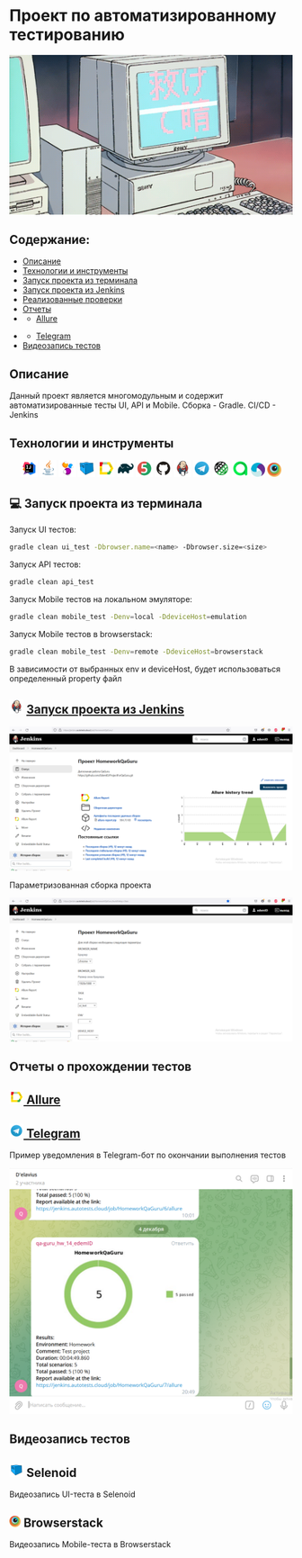 # Проект по автоматизированному тестированию
<p align="center">
<img title="GitHub Test Page" src="images/logo/auto.gif">
</p>

## Содержание:
- <a href="#description">Описание</a>
- <a href="#технологии-и-инструменты">Технологии и инструменты</a>
- <a href="#gradle-launch">Запуск проекта из терминала</a>
- <a href="#jenkins-launch">Запуск проекта из Jenkins</a>
- <a href="#notebook_with_decorative_cover-реализованные-проверки">Реализованные проверки</a>
- [Отчеты](#-отчеты)
- - [Allure](#-allure)

[//]: # (- - [Allure TestOps]&#40;#-allure-testops&#41;)
- - [Telegram](#-telegram)
- <a href="#видеозапись-тестов">Видеозапись тестов</a>

## <a name="description">Описание</a>
Данный проект является многомодульным и содержит автоматизированные тесты UI, API и Mobile. Сборка -  Gradle. CI/CD - Jenkins

## Технологии и инструменты
<p align="center">
<img width="6%" title="IntelliJ IDEA" src="images/logo/Intelij_IDEA.svg">
<img width="6%" title="Java" src="images/logo/Java.svg">
<img width="6%" title="Selenide" src="images/logo/Selenide.svg">
<img width="6%" title="Selenoid" src="images/logo/Selenoid.svg">
<img width="6%" title="Allure Report" src="images/logo/Allure_Report.svg">
<img width="6%" title="Gradle" src="images/logo/Gradle.svg">
<img width="6%" title="JUnit5" src="images/logo/JUnit5.svg">
<img width="6%" title="GitHub" src="images/logo/GitHub.svg">
<img width="6%" title="Jenkins" src="images/logo/Jenkins.svg">
<img width="6%" title="Telegram" src="images/logo/Telegram.svg">
<img width="6%" title="RestAssured" src="images/logo/Rest-Assured.png">
<a href="https://qameta.io/"><img alt="Allure TestOps" src="images/logo/Allure_EE.svg" width="6%"/></a>
<a href="https://appium.io/"><img alt="Appium" src="images/logo/Appium.svg" width="5%"/></a>
<a href="https://www.browserstack.com/"><img alt="Browserstack" src="images/logo/Browserstack.svg" width="5%"/></a>
</p>

<a id="gradle-launch"></a>
## :computer: Запуск проекта из терминала

Запуск UI тестов:
```bash
gradle clean ui_test -Dbrowser.name=<name> -Dbrowser.size=<size>
```
Запуск API тестов:
```bash
gradle clean api_test
```
Запуск Mobile тестов на локальном эмуляторе:
```bash
gradle clean mobile_test -Denv=local -DdeviceHost=emulation
```
Запуск Mobile тестов в browserstack:
```bash
gradle clean mobile_test -Denv=remote -DdeviceHost=browserstack 
```

В зависимости от выбранных env и deviceHost, будет использоваться определенный property файл


## <a id="jenkins-launch"></a><img width="5%" title="Jenkins" src="images/logo/Jenkins.svg"> <a href=https://jenkins.autotests.cloud/job/HomeworkQaGuru/>Запуск проекта из Jenkins</a>

<img src="images/screenshots/jenkins.png" alt="Jenkins">

Параметризованная сборка проекта

<a href="https://jenkins.autotests.cloud/job/HomeworkQaGuru/build?delay=0sec"><img src="images/screenshots/param_jenkins.png" alt="Jenkins">
</a>

## Отчеты о прохождении тестов

<a id="allure"></a>
## <a href="https://jenkins.autotests.cloud/job/HomeworkQaGuru/allure/"><img alt="Allure" src="images/logo/Allure_Report.svg" width="5%"/> Allure</a>

[//]: # (Пример Allure отчёта)

[//]: # ()
[//]: # (<img src="img/screen/AllureTests.jpg" alt="Allure"/>)
[//]: # ()
[//]: # (<a id="allure-testops"></a>)

[//]: # (## <a href="https://allure.autotests.cloud/project/1687/dashboards"><img alt="Allure TestOps" src="images/logo/Allure_EE.svg" width="5%"/> Allure TestOps</a>)

[//]: # (## <a href="https://allure.autotests.cloud/project/1687/dashboards"><img alt="Allure TestOps" src="images/logo/Allure_EE.svg" width="5%"/> Allure TestOps</a>)

[//]: # ()
[//]: # (Пример Allure TestOps отчёта)

[//]: # ()
[//]: # (<img width="3%" title="Allure" src="img/logo/Allure_TO.svg"> )

<a id="telegram"></a>
## <a href="https://t.me/qaGguruHw_14_edemID_bot"><img alt="Telegram" src="images/logo/Telegram.svg" width="5%"/> Telegram</a>

Пример уведомления в Telegram-бот по окончании выполнения тестов

<img src="images/screenshots/tg_bot.png" alt="Telegram"/>

## Видеозапись тестов
<a id="selenoid"></a>
## <img alt="Selenoid" src="images/logo/Selenoid.svg" width="5%"/> Selenoid</a>

Видеозапись UI-теста в Selenoid

[//]: # (<p align="center">)

[//]: # (  <img title="Video" src="img/gif/test.gif">)

[//]: # (</p>)

<a id="browserstack"></a>
## <img alt="Browserstack" src="images/logo/Browserstack.svg" width="4%"/> Browserstack</a>

Видеозапись Mobile-теста в Browserstack

[//]: # (<video src="https://user-images.githubusercontent.com/110110734/202863081-112a3796-fd9d-40ce-9684-392458f28ee8.mp4")

[//]: # (controls="controls" style="max-width: 730px;" poster="/external/logos/Browserstack.svg"></video>)

[//]: # ()
[//]: # ()
[//]: # (:heart:)

[//]: # (:blue_heart: )
